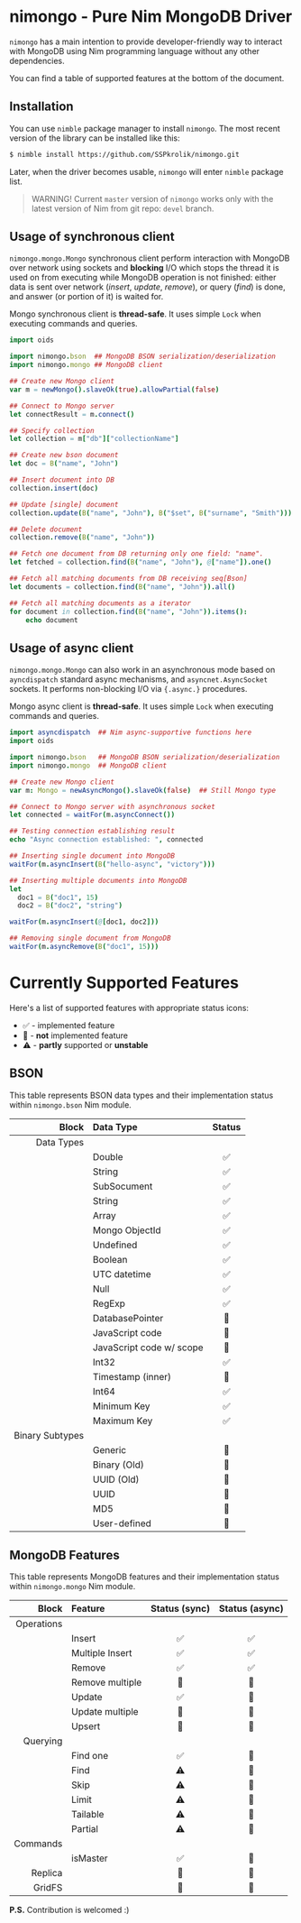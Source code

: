 nimongo - Pure Nim MongoDB Driver
===================================

`nimongo` has a main intention to provide developer-friendly way to interact
with MongoDB using Nim programming language without any other dependencies.

You can find a table of supported features at the bottom of the document.

Installation
------------
You can use `nimble` package manager to install `nimongo`. The most recent
version of the library can be installed like this:

```bash
$ nimble install https://github.com/SSPkrolik/nimongo.git
```

Later, when the driver becomes usable, `nimongo` will enter `nimble` package
list.

> WARNING! Current `master` version of `nimongo` works only with the
> latest version of Nim from git repo: `devel` branch.

Usage of synchronous client
---------------------------
`nimongo.mongo.Mongo` synchronous client perform interaction with MongoDB
over network using sockets and __blocking__ I/O which stops the thread it is
used on from executing while MongoDB operation is not finished: either data
is sent over network (_insert_, _update_, _remove_), or query (_find_) is done,
and answer (or portion of it) is waited for.

Mongo synchronous client is __thread-safe__. It uses simple `Lock` when
executing commands and queries.

```nim
import oids

import nimongo.bson  ## MongoDB BSON serialization/deserialization
import nimongo.mongo ## MongoDB client

## Create new Mongo client
var m = newMongo().slaveOk(true).allowPartial(false)

## Connect to Mongo server
let connectResult = m.connect()

## Specify collection
let collection = m["db"]["collectionName"]

## Create new bson document
let doc = B("name", "John")

## Insert document into DB
collection.insert(doc)

## Update [single] document
collection.update(B("name", "John"), B("$set", B("surname", "Smith")))

## Delete document
collection.remove(B("name", "John"))

## Fetch one document from DB returning only one field: "name".
let fetched = collection.find(B("name", "John"), @["name"]).one()

## Fetch all matching documents from DB receiving seq[Bson]
let documents = collection.find(B("name", "John")).all()

## Fetch all matching documents as a iterator
for document in collection.find(B("name", "John")).items():
    echo document
```

Usage of async client
---------------------
`nimongo.mongo.Mongo` can also work in an asynchronous mode based on
`ayncdispatch` standard async mechanisms, and `asyncnet.AsyncSocket` sockets. It
performs non-blocking I/O via `{.async.}` procedures.

Mongo async client is __thread-safe__. It uses simple `Lock` when
executing commands and queries.

```nim
import asyncdispatch  ## Nim async-supportive functions here
import oids

import nimongo.bson   ## MongoDB BSON serialization/deserialization
import nimongo.mongo  ## MongoDB client

## Create new Mongo client
var m: Mongo = newAsyncMongo().slaveOk(false)  ## Still Mongo type

## Connect to Mongo server with asynchronous socket
let connected = waitFor(m.asyncConnect())

## Testing connection establishing result
echo "Async connection established: ", connected

## Inserting single document into MongoDB
waitFor(m.asyncInsert(B("hello-async", "victory")))

## Inserting multiple documents into MongoDB
let
  doc1 = B("doc1", 15)
  doc2 = B("doc2", "string")

waitFor(m.asyncInsert(@[doc1, doc2]))

## Removing single document from MongoDB
waitFor(m.asyncRemove(B("doc1", 15)))
```

Currently Supported Features
============================
Here's a list of supported features with appropriate status icons:

 * :white_check_mark: - implemented feature
 * :red_circle: - __not__ implemented feature
 * :warning: - __partly__ supported or __unstable__

BSON
----
This table represents BSON data types and their implementation status
within `nimongo.bson` Nim module.

| Block      | Data Type       | Status             |
|-----------:|:----------------|:------------------:|
| Data Types |                 |                    |
|            | Double          | :white_check_mark: |
|            | String          | :white_check_mark: |
|            | SubSocument     | :white_check_mark: |
|            | String          | :white_check_mark: |
|            | Array           | :white_check_mark: |
|            | Mongo ObjectId  | :white_check_mark: |
|            | Undefined       | :white_check_mark: |
|            | Boolean         | :white_check_mark: |
|            | UTC datetime    | :white_check_mark: |
|            | Null            | :white_check_mark: |
|            | RegExp          | :white_check_mark: |
|            | DatabasePointer | :red_circle:       |
|            | JavaScript code | :red_circle:       |
|            | JavaScript code w/ scope|:red_circle:|
|            | Int32           | :white_check_mark: |
|            | Timestamp (inner)|:red_circle:       |
|            | Int64           | :white_check_mark: |
|            | Minimum Key     | :white_check_mark: |
|            | Maximum Key     | :white_check_mark: |
| Binary Subtypes |            |                    |
|            | Generic         | :red_circle:       |
|            | Binary (Old)    | :red_circle:       |
|            | UUID (Old)      | :red_circle:       |
|            | UUID            | :red_circle:       |
|            | MD5             | :red_circle:       |
|            | User-defined    | :red_circle:       |

MongoDB Features
----------------
This table represents MongoDB features and their implementation status within
`nimongo.mongo` Nim module.

| Block      | Feature         | Status (sync)      | Status (async)     |
|-----------:|:----------------|:------------------:|:------------------:|
| Operations |                 |                    |                    |
|            | Insert          | :white_check_mark: | :white_check_mark: |
|            | Multiple Insert | :white_check_mark: | :white_check_mark: |
|            | Remove          | :white_check_mark: | :white_check_mark: |
|            | Remove multiple | :red_circle:       | :red_circle:       |
|            | Update          | :white_check_mark: | :red_circle:       |
|            | Update multiple | :red_circle:       | :red_circle:       |
|            | Upsert          | :red_circle:       | :red_circle:       |
| Querying   |                 |                    |                    |
|            | Find one        | :white_check_mark: | :red_circle:       |
|            | Find            | :warning:          | :red_circle:       |
|            | Skip            | :warning:          | :red_circle:       |
|            | Limit           | :warning:          | :red_circle:       |
|            | Tailable        | :warning:          | :red_circle:       |
|            | Partial         | :warning:          | :red_circle:       |
| Commands   |                 |                    |                    |
|            | isMaster        | :white_check_mark: | :red_circle:       |
| Replica    |                 | :red_circle:       | :red_circle:       |
| GridFS     |                 | :red_circle:       | :red_circle:       |


__P.S.__ Contribution is welcomed :)
